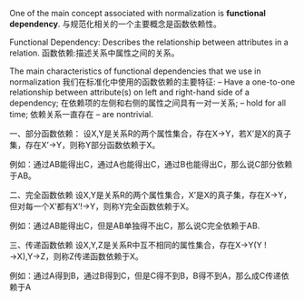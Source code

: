 One of the main concept associated with normalization is **functional dependency**.
与规范化相关的一个主要概念是函数依赖性。

Functional Dependency: Describes the relationship between attributes in a relation. 
函数依赖:描述关系中属性之间的关系。

The main characteristics of functional dependencies that we use in normalization
我们在标准化中使用的函数依赖的主要特征:
– Have a one-to-one relationship between attribute(s) on left and right-hand side of a dependency;
在依赖项的左侧和右侧的属性之间具有一对一关系;
– hold for all time;
依赖关系一直存在
– are nontrivial.

一、部分函数依赖：
设X,Y是关系R的两个属性集合，存在X→Y，若X’是X的真子集，存在X’→Y，则称Y部分函数依赖于X。

例如：通过AB能得出C，通过A也能得出C，通过B也能得出C，那么说C部分依赖于AB。

二、完全函数依赖
设X,Y是关系R的两个属性集合，X’是X的真子集，存在X→Y，但对每一个X’都有X’!→Y，则称Y完全函数依赖于X。

例如：通过AB能得出C，但是AB单独得不出C，那么说C完全依赖于AB.

三、传递函数依赖
设X,Y,Z是关系R中互不相同的属性集合，存在X→Y(Y !→X),Y→Z，则称Z传递函数依赖于X。

例如：通过A得到B，通过B得到C，但是C得不到B，B得不到A，那么成C传递依赖于A